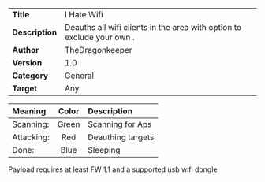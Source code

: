 |                 |                                                                                                    |
|:----------------|:---------------------------------------------------------------------------------------------------|
| **Title**	  |I Hate Wifi							       |
| **Description** | Deauths all wifi clients in the area with option to exclude your own .      |
 **Author**	  | TheDragonkeeper                                                   |
| **Version**	  | 1.0												      |
| **Category**	  | General											      |
| **Target** 	  | Any												      |

| Meaning   | Color             | Description                 |
|:----------|:-----------------:|:----------------------------|
| Scanning:  | Green       | Scanning for Aps      |
| Attacking:   | Red      | Deauthing targets   |
| Done:   | Blue      | Sleeping   |

Payload requires at least FW 1.1 and a supported usb wifi dongle
